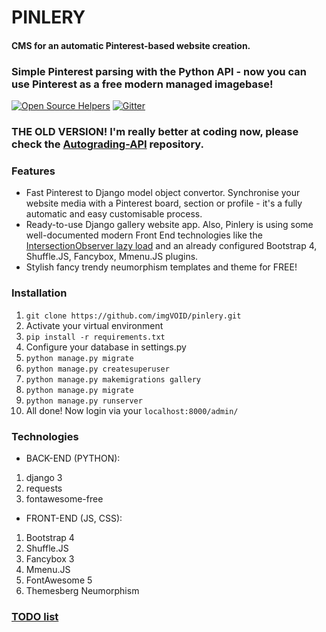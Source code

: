 # PINLERY 
#### CMS for an automatic Pinterest-based website creation.
### Simple Pinterest parsing with the Python API - now you can use Pinterest as a free modern managed imagebase!
[![Open Source Helpers](https://www.codetriage.com/imgvoid/pinlery/badges/users.svg)](https://www.codetriage.com/imgvoid/pinlery)
[![Gitter](https://badges.gitter.im/pinlery/community.svg)](https://gitter.im/pinlery/community?utm_source=badge&utm_medium=badge&utm_campaign=pr-badge)
### THE OLD VERSION! I'm really better at coding now, please check the [Autograding-API](https://github.com/imgVOID/autograding-api) repository.
### Features
* Fast Pinterest to Django model object convertor. Synchronise your website media with a Pinterest board, section or profile - it's a fully automatic and easy customisable process.
* Ready-to-use Django gallery website app. Also, Pinlery is using some well-documented modern Front End technologies like the [IntersectionObserver lazy load](https://github.com/imgVOID/pinlery/blob/new/gallery/static/gallery/js/lazy_loader.js) and an already configured Bootstrap 4, Shuffle.JS, Fancybox, Mmenu.JS plugins.
* Stylish fancy trendy  neumorphism templates and theme for FREE!

### Installation
1. `git clone https://github.com/imgVOID/pinlery.git`
2. Activate your virtual environment
2. `pip install -r requirements.txt`
3. Configure your database in settings.py
3. `python manage.py migrate`
4. `python manage.py createsuperuser`
5. `python manage.py makemigrations gallery`
7. `python manage.py migrate`
8. `python manage.py runserver`
9. All done! Now login via your `localhost:8000/admin/`

### Technologies
* BACK-END (PYTHON):
1. django 3
2. requests
3. fontawesome-free
* FRONT-END (JS, CSS):
1. Bootstrap 4
2. Shuffle.JS
3. Fancybox 3
4. Mmenu.JS
5. FontAwesome 5
6. Themesberg Neumorphism

### [TODO list](https://github.com/imgVOID/pinlery/projects/1?fullscreen=true)
